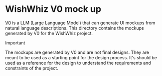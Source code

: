 # WishWhiz V0 mock up

[V0](https://v0.dev) is a LLM (Large Language Model) that can generate UI mockups from natural language descriptions. This directory contains the mockups generated by V0 for the WishWhiz project.

> [!IMPORTANT]
> The mockups are generated by V0 and are not final designs. They are meant to be used as a starting point for the design process.
> It's should be used as a reference for the design to understand the requirements and constraints of the project.
